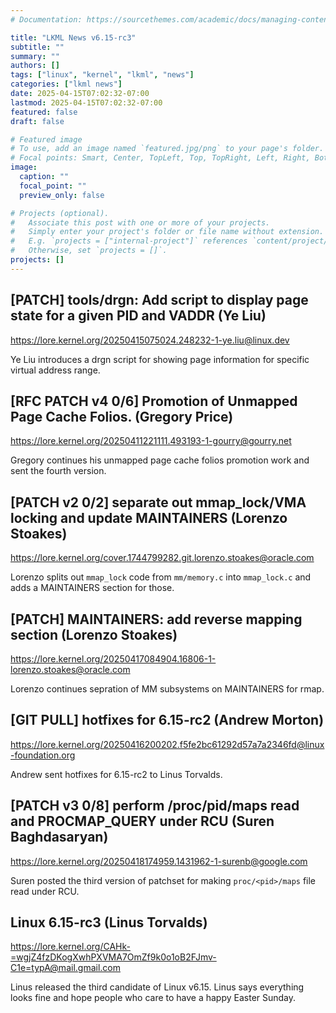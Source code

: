 ```yaml
---
# Documentation: https://sourcethemes.com/academic/docs/managing-content/

title: "LKML News v6.15-rc3"
subtitle: ""
summary: ""
authors: []
tags: ["linux", "kernel", "lkml", "news"]
categories: ["lkml news"]
date: 2025-04-15T07:02:32-07:00
lastmod: 2025-04-15T07:02:32-07:00
featured: false
draft: false

# Featured image
# To use, add an image named `featured.jpg/png` to your page's folder.
# Focal points: Smart, Center, TopLeft, Top, TopRight, Left, Right, BottomLeft, Bottom, BottomRight.
image:
  caption: ""
  focal_point: ""
  preview_only: false

# Projects (optional).
#   Associate this post with one or more of your projects.
#   Simply enter your project's folder or file name without extension.
#   E.g. `projects = ["internal-project"]` references `content/project/deep-learning/index.md`.
#   Otherwise, set `projects = []`.
projects: []
---
```


[PATCH] tools/drgn: Add script to display page state for a given PID and VADDR (Ye Liu)
---------------------------------------------------------------------------------------

https://lore.kernel.org/20250415075024.248232-1-ye.liu@linux.dev

Ye Liu introduces a drgn script for showing page information for specific
virtual address range.


[RFC PATCH v4 0/6] Promotion of Unmapped Page Cache Folios. (Gregory Price)
---------------------------------------------------------------------------

https://lore.kernel.org/20250411221111.493193-1-gourry@gourry.net

Gregory continues his unmapped page cache folios promotion work and sent the
fourth version.


[PATCH v2 0/2] separate out mmap_lock/VMA locking and update MAINTAINERS (Lorenzo Stoakes)
------------------------------------------------------------------------------------------

https://lore.kernel.org/cover.1744799282.git.lorenzo.stoakes@oracle.com

Lorenzo splits out `mmap_lock` code from `mm/memory.c` into `mmap_lock.c` and
adds a MAINTAINERS section for those.


[PATCH] MAINTAINERS: add reverse mapping section (Lorenzo Stoakes)
------------------------------------------------------------------

https://lore.kernel.org/20250417084904.16806-1-lorenzo.stoakes@oracle.com

Lorenzo continues sepration of MM subsystems on MAINTAINERS for rmap.


[GIT PULL] hotfixes for 6.15-rc2 (Andrew Morton)
------------------------------------------------

https://lore.kernel.org/20250416200202.f5fe2bc61292d57a7a2346fd@linux-foundation.org

Andrew sent hotfixes for 6.15-rc2 to Linus Torvalds.


[PATCH v3 0/8] perform /proc/pid/maps read and PROCMAP_QUERY under RCU (Suren Baghdasaryan)
-------------------------------------------------------------------------------------------

https://lore.kernel.org/20250418174959.1431962-1-surenb@google.com

Suren posted the third version of patchset for making `proc/<pid>/maps` file
read under RCU.


Linux 6.15-rc3 (Linus Torvalds)
-------------------------------

https://lore.kernel.org/CAHk-=wgjZ4fzDKogXwhPXVMA7OmZf9k0o1oB2FJmv-C1e=typA@mail.gmail.com

Linus released the third candidate of Linux v6.15.  Linus says everything looks
fine and hope people who care to have a happy Easter Sunday.
